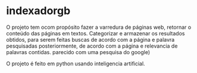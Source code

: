 # indexadorgb
O projeto tem ocom propósito fazer a varredura de páginas web, retornar o conteúdo das páginas em textos.
Categorizar e armazenar os resultados obtidos, para serem feitas buscas de acordo com a página e palavra pesquisadas posteriormente,
de acordo com a página e relevancia de palavras contidas.
parecido com uma pesquisa do google)

O projeto é feito em python usando inteligencia artificial.
